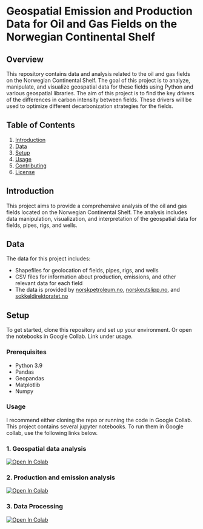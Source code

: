 # Geospatial Emission and Production Data for Oil and Gas Fields on the Norwegian Continental Shelf

## Overview

This repository contains data and analysis related to the oil and gas fields on the Norwegian Continental Shelf. The goal of this project is to analyze, manipulate, and visualize geospatial data for these fields using Python and various geospatial libraries. The aim of this project is to find the key drivers of the differences in carbon intensity between fields. These drivers will be used to optimize different decarbonization strategies for the fields.

## Table of Contents

1. [Introduction](#introduction)
2. [Data](#data)
3. [Setup](#setup)
4. [Usage](#usage)
5. [Contributing](#contributing)
6. [License](#license)

## Introduction

This project aims to provide a comprehensive analysis of the oil and gas fields located on the Norwegian Continental Shelf. The analysis includes data manipulation, visualization, and interpretation of the geospatial data for fields, pipes, rigs, and wells.

## Data

The data for this project includes:

- Shapefiles for geolocation of fields, pipes, rigs, and wells
- CSV files for information about production, emissions, and other relevant data for each field
- The data is provided by [norskpetroleum.no](https://norskpetroleum.no), [norskeutslipp.no](https://norskeutslipp.no), and [sokkeldirektoratet.no](https://sokkeldirektoratet.no)

## Setup

To get started, clone this repository and set up your environment. Or open the notebooks in Google Collab. Link under usage.

### Prerequisites

- Python 3.9
- Pandas
- Geopandas
- Matplotlib
- Numpy

### Usage

I recommend either cloning the repo or running the code in Google Collab. This project contains several jupyter notebooks. To run them in Google collab, use the following links below.

### 1. Geospatial data analysis

[![Open In Colab](https://colab.research.google.com/assets/colab-badge.svg)](https://colab.research.google.com/github/percw/Norwegian_oil_gas_decarbonization/blob/main/notebooks/01_data_building/01_production_and_emission_data_building.ipynb)

### 2. Production and emission analysis

[![Open In Colab](https://colab.research.google.com/assets/colab-badge.svg)](https://colab.research.google.com/github/percw/Norwegian_oil_gas_decarbonization/blob/main/notebooks/02_data_cleaning/02_production_and_emission_data_cleaning.ipynb)

### 3. Data Processing

[![Open In Colab](https://colab.research.google.com/assets/colab-badge.svg)](https://colab.research.google.com/github/percw/Norwegian_oil_gas_decarbonization/blob/main/notebooks/03_data_processing/03_production_and_emission_data_processing.ipynb)
